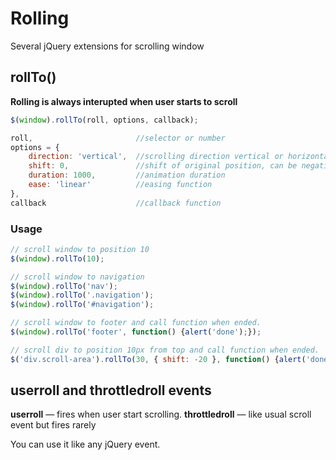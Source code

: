 
# Rolling

Several jQuery extensions for scrolling window

## rollTo()

__Rolling is always interupted when user starts to scroll__

```js
$(window).rollTo(roll, options, callback);

roll,                       //selector or number
options = {
    direction: 'vertical',  //scrolling direction vertical or horizontal
    shift: 0,               //shift of original position, can be negative
    duration: 1000,         //animation duration
    ease: 'linear'          //easing function
},
callback                    //callback function
```

### Usage

```js
// scroll window to position 10
$(window).rollTo(10);

// scroll window to navigation
$(window).rollTo('nav');
$(window).rollTo('.navigation');
$(window).rollTo('#navigation');

// scroll window to footer and call function when ended.
$(window).rollTo('footer', function() {alert('done');});

// scroll div to position 10px from top and call function when ended.
$('div.scroll-area').rollTo(30, { shift: -20 }, function() {alert('done');});

```

## userroll and throttledroll events

__userroll__ — fires when user start scrolling.
__throttledroll__ — like usual scroll event but fires rarely

You can use it like any jQuery event.